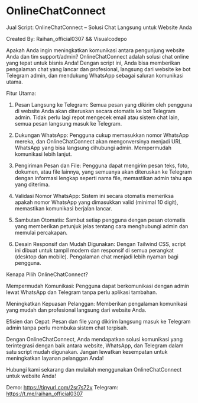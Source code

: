 # OnlineChatConnect

Jual Script: OnlineChatConnect – Solusi Chat Langsung untuk Website Anda

Created By: Raihan_official0307 && Visualcodepo

Apakah Anda ingin meningkatkan komunikasi antara pengunjung website Anda dan tim support/admin? OnlineChatConnect adalah solusi chat online yang tepat untuk bisnis Anda! Dengan script ini, Anda bisa memberikan pengalaman chat yang lancar dan profesional, langsung dari website ke bot Telegram admin, dan mendukung WhatsApp sebagai saluran komunikasi utama.

Fitur Utama:

1. Pesan Langsung ke Telegram: Semua pesan yang dikirim oleh pengguna di website Anda akan diteruskan secara otomatis ke bot Telegram admin. Tidak perlu lagi repot mengecek email atau sistem chat lain, semua pesan langsung masuk ke Telegram.


2. Dukungan WhatsApp: Pengguna cukup memasukkan nomor WhatsApp mereka, dan OnlineChatConnect akan mengonversinya menjadi URL WhatsApp yang bisa langsung dihubungi admin. Mempermudah komunikasi lebih lanjut.


3. Pengiriman Pesan dan File: Pengguna dapat mengirim pesan teks, foto, dokumen, atau file lainnya, yang semuanya akan diteruskan ke Telegram dengan informasi lengkap seperti nama file, memastikan admin tahu apa yang diterima.


4. Validasi Nomor WhatsApp: Sistem ini secara otomatis memeriksa apakah nomor WhatsApp yang dimasukkan valid (minimal 10 digit), memastikan komunikasi berjalan lancar.


5. Sambutan Otomatis: Sambut setiap pengguna dengan pesan otomatis yang memberikan petunjuk jelas tentang cara menghubungi admin dan memulai percakapan.


6. Desain Responsif dan Mudah Digunakan: Dengan Tailwind CSS, script ini dibuat untuk tampil modern dan responsif di semua perangkat (desktop dan mobile). Pengalaman chat menjadi lebih nyaman bagi pengguna.



Kenapa Pilih OnlineChatConnect?

Mempermudah Komunikasi: Pengguna dapat berkomunikasi dengan admin lewat WhatsApp dan Telegram tanpa perlu aplikasi tambahan.

Meningkatkan Kepuasan Pelanggan: Memberikan pengalaman komunikasi yang mudah dan profesional langsung dari website Anda.

Efisien dan Cepat: Pesan dan file yang dikirim langsung masuk ke Telegram admin tanpa perlu membuka sistem chat terpisah.


Dengan OnlineChatConnect, Anda mendapatkan solusi komunikasi yang terintegrasi dengan baik antara website, WhatsApp, dan Telegram dalam satu script mudah digunakan. Jangan lewatkan kesempatan untuk meningkatkan layanan pelanggan Anda!

Hubungi kami sekarang dan mulailah menggunakan OnlineChatConnect untuk website Anda!

Demo: https://tinyurl.com/2sr7s72v
Telegram: https://t.me/raihan_official0307
